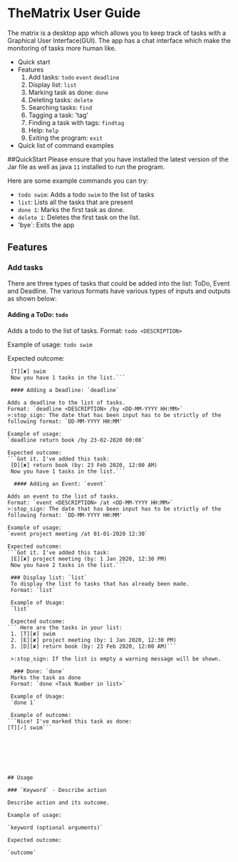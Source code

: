 # TheMatrix User Guide
The matrix is a desktop app which allows you to keep track of tasks with a Graphical User Interface(GUI). The app has a chat interface which make the monitoring of tasks more human like. 
- Quick start
- Features
	1. Add tasks: `todo` `event` `deadline` 
	2. Display list: `list`
	3. Marking task as done: `done`
	4. Deleting tasks: `delete`
	5. Searching tasks: `find`
	6. Tagging a task: 'tag'
	7. Finding a task with tags: `findtag`
	8. Help: `help`
	9. Exiting the program: `exit`
- Quick list of command examples

##QuickStart
Please ensure that you have installed the latest version of the Jar file as well as java `11` installed to run the program.

Here are some example commands you can try:

- `todo swim`: Adds a todo `swim` to the list of tasks
- `list`: Lists all the tasks that are present
- `done 1`: Marks the first task as done.
- `delete 1`: Deletes the first task on the list.
- 'bye`: Exits the app

## Features 


### Add tasks 
There are three types of tasks that could be added into the list: ToDo, Event and Deadline. The various formats have various types of inputs and outputs as shown below:

#### Adding a ToDo: `todo`

Adds a todo to the list of tasks.
Format: `todo <DESCRIPTION>`

Example of usage: 
`todo swim`

Expected outcome:
```Got it. I've added this task:
 [T][✘] swim
 Now you have 1 tasks in the list.```
 
 #### Adding a Deadline: `deadline`

Adds a deadline to the list of tasks.
Format: `deadline <DESCRIPTION> /by <DD-MM-YYYY HH:MM>`
>:stop_sign: The date that has been input has to be strictly of the following format: `DD-MM-YYYY HH:MM'

Example of usage: 
`deadline return book /by 23-02-2020 00:00`

Expected outcome:
```Got it. I've added this task:
 [D][✘] return book (by: 23 Feb 2020, 12:00 AM)
 Now you have 1 tasks in the list.```
 
  #### Adding an Event: `event`

Adds an event to the list of tasks.
Format: `event <DESCRIPTION> /at <DD-MM-YYYY HH:MM>`
>:stop_sign: The date that has been input has to be strictly of the following format: `DD-MM-YYYY HH:MM'

Example of usage: 
`event project meeting /at 01-01-2020 12:30`

Expected outcome:
```Got it. I've added this task:
 [E][✘] project meeting (by: 1 Jan 2020, 12:30 PM)
 Now you have 2 tasks in the list.```
 
 ### Display list: `list`
 To display the list fo tasks that has already been made.
 Format: `list`
 
 Example of Usage:
 `list`
 
 Expected outcome:
``` Here are the tasks in your list:
 1. [T][✘] swim
 2. [E][✘] project meeting (by: 1 Jan 2020, 12:30 PM)
 3. [D][✘] return book (by: 23 Feb 2020, 12:00 AM)```
 
 >:stop_sign: If the list is empty a warning message will be shown.
 
  ### Done: `done`
 Marks the task as done 
 Format: `done <Task Number in list>`
 
 Example of Usage:
 `done 1`
 
 Example of outcome:
```Nice! I've marked this task as done:
[T][✓] swim```

 
 




## Usage

### `Keyword` - Describe action

Describe action and its outcome.

Example of usage: 

`keyword (optional arguments)`

Expected outcome:

`outcome`

